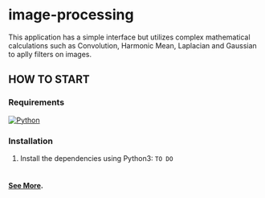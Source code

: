 # image-processing
This application has a simple interface but utilizes complex mathematical calculations such as Convolution, Harmonic Mean, Laplacian and Gaussian to aplly filters on images. 

## HOW TO START
### Requirements
[![Python](https://img.shields.io/badge/Python_3-blue.svg)](https://www.python.org/downloads/release)

### Installation
1. Install the dependencies using Python3: 
`TO DO` 
<br/><br/>
#### [See More](https://dayanarochadeveloper.wordpress.com/portfolio).
